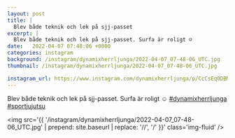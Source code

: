 ```yaml
---
layout: post
title: |
  Blev både teknik och lek på sjj-passet
excerpt: |
  Blev både teknik och lek på sjj-passet. Surfa är roligt ☺️  
date:   2022-04-07 07:48:06 +0000
categories: instagram
background: /instagram/dynamixherrljunga/2022-04-07_07-48-06_UTC.jpg
thumbnail: /instagram/dynamixherrljunga/2022-04-07_07-48-06_UTC.jpg

instagram_url: https://www.instagram.com/dynamixherrljunga/p/CcCsEq0DBMr
---
```

Blev både teknik och lek på sjj-passet. Surfa är roligt ☺️ [#dynamixherrljunga](https://www.instagram.com/explore/tags/dynamixherrljunga/) [#sportjujutsu](https://www.instagram.com/explore/tags/sportjujutsu/)



<img src='{{ '/instagram/dynamixherrljunga/2022-04-07_07-48-06_UTC.jpg' | prepend: site.baseurl | replace: '//', '/' }}' class='img-fluid' />
